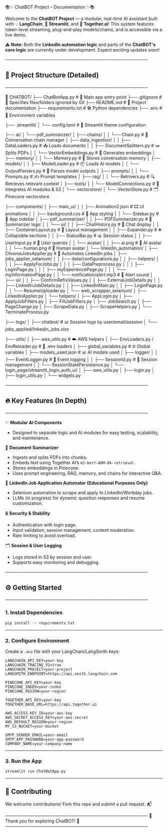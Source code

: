 
📚✨ ChatBOT Project – Documentation ✨📚

Welcome to the **ChatBOT Project** — a modular, real-time AI assistant built with 💡 **LangChain**, 🚀 **Streamlit**, and 🤖 **Together.ai**! This system features token-level streaming, plug-and-play models/chains, and is accessible via a live demo.

⚠️ **Note:** Both the **LinkedIn automation logic** and parts of the **ChatBOT's core logic** are currently under development. Expect exciting updates soon!

──────────────────────────────────────────────
## 🧱 Project Structure (Detailed)
──────────────────────────────────────────────

📂 CHATBOT/
├── ChatBotApp.py                      # 🚀 Main app entry point
├── .gitignore                         # 🛑 Specifies files/folders ignored by Git
├── README.md                          # 📖 Project documentation
├── requirements.txt                   # 🛠️ Python dependencies
├── .env                               # 🔐 Environment variables

├── .streamlit/
│   └── config.toml                    # 🎨 Streamlit theme configuration

├── ai/
│   └── pdf_summarizer/
│       ├── chains/
│       │   └── Chain.py               # 🔗 Conversation chain manager
│       ├── data_ingestion/
│       │   ├── DataLoaders.py         # 📥 Loads documents
│       │   ├── DocumentSplitters.py   # ✂️ Splits PDFs
│       │   └── VectorEmbeddings.py    # 🧩 Generates embeddings
│       ├── memory/
│       │   └── Memory.py              # 🧠 Stores conversation memory
│       ├── models/
│       │   ├── ModelLoader.py         # 📦 Loads AI models
│       │   └── OutputParsers.py       # 📝 Parses model outputs
│       ├── prompts/
│       │   └── Prompts.py             # ✍️ Prompt templates
│       ├── rag/
│       │   └── Retrivers.py           # 🔍 Retrieves relevant context
│       ├── tools/
│       │   └── ModelConnections.py    # 🔗 Integrates AI modules & S3
│       └── vectorstore/
│           └── VectorStore.py         # 🗂️ Pinecone vectorstore

├── components/
│   ├── main_ui/
│   │   ├── Animation2.json            # 🎞️ UI animations
│   │   ├── background.css             # 🎨 App styling
│   │   └── Sidebar.py                 # 📑 App sidebar
│   ├── pdf_summarizer/
│   │   ├── PDFSummarizer.py           # 📄 Summarizer logic
│   │   └── ui/
│   │       ├── ChatHistory.py         # 💬 Chat display
│   │       ├── ContainerLayout.py     # 📐 Layout management
│   │       ├── Expander.py            # ➕ Collapsible sections
│   │       ├── StatusBar.py           # 📊 Session status
│   │       ├── UserInput.py           # 📝 User queries
│   │       └── avatar/
│   │           ├── ai.png             # 🤖 AI avatar
│   │           └── human.png          # 👤 Human avatar
│   └── linkedin_automation/
│       ├── ChromeJobsApplier.py       # 💼 Automates LinkedIn jobs
│       ├── jobs_applier_selanium/
│       │   ├── data/configurations.py
│       │   ├── helpers/
│       │   │   ├── ApplyForJobs.py
│       │   │   ├── DataPreprocess.py
│       │   │   ├── LoginPage.py
│       │   │   ├── myExperiencePage.py
│       │   │   └── myInformationPage.py
│       │   └── notification/alert.mp3 # 🔔 Alert sound
│       ├── ui/
│       │   ├── ConfirmRefixValues.py
│       │   ├── ExternalJobDetails.py
│       │   ├── LinkedInJobDetails.py
│       │   ├── LinkedInMain.py
│       │   ├── LoginPage.py
│       │   └── ResumeUploader.py
│       └── web_scrapper_selanium/
│           ├── LinkedInApplier.py
│           └── helpers/
│               ├── AppLogin.py
│               ├── ApplyJobFilters.py
│               ├── FillJobFilters.py
│               ├── JobSearch.py
│               ├── PageChange.py
│               ├── ScrapeData.py
│               ├── ScrapeHelpers.py
│               └── TerminateProcess.py

├── logs/
│   ├── chatbot/                       # 📊 Session logs by user/email/session
│   └── jobs_applied/linkedin_jobs.xlsx

├── utils/
│   ├── aws_utils.py                   # ☁️ AWS helpers
│   ├── EnvLoaders.py / EnvReloader.py # 🔄 .env loaders
│   ├── global_variables.py            # 🌐 Global variables
│   ├── models_used.json               # 📊 AI models used
│   ├── logger/
│   │   ├── EventLogger.py             # 📝 Event logging
│   │   ├── SessionId.py               # 🔑 Session management
│   │   └── SessionStatePersistence.py
│   └── login_page/streamlit_login_auth_ui/
│       ├── aws_utils.py
│       ├── login.py
│       ├── login_utils.py
│       └── widgets.py

──────────────────────────────────────────────
## 🔥 Key Features (In Depth)
──────────────────────────────────────────────

✨ **Modular AI Components**
- Designed to separate logic and AI modules for easy testing, scalability, and maintenance.

📄 **Document Summarizer**
- Ingests and splits PDFs into chunks.
- Embeds text using Together AI’s `m2-bert-80M-8k-retrieval`.
- Stores embeddings in Pinecone.
- Uses prompt engineering, RAG, memory, and chains for interactive Q&A.

🤖 **LinkedIn Job Application Automator (Educational Purposes Only)**
- Selenium automation to scrape and apply to LinkedIn/Workday jobs.
- LLMs (in progress) for dynamic question responses and resume customization.

🔒 **Security & Stability**
- Authentication with login page.
- Input validation, session management, content moderation.
- Rate limiting to avoid overload.

🗂️ **Session & User Logging**
- Logs stored in S3 by session and user.
- Supports easy monitoring and debugging.

──────────────────────────────────────────────
## ⚙️ Getting Started
──────────────────────────────────────────────

### 1. Install Dependencies

```bash
pip install -r requirements.txt
```

---

### 2. Configure Environment

Create a `.env` file with your LangChain/LangSmith keys:

```env
LANGCHAIN_API_KEY=your-key
LANGCHAIN_TRACING_V2=true
LANGCHAIN_PROJECT=your-project
LANGSMITH_ENDPOINT=https://api.smith.langchain.com

PINECONE_API_KEY=your-key
PINECONE_INDEX=your-index
PINECONE_REGION=your-region

TOGETHER_API_KEY=your-key
TOGETHER_BASE_URL=https://api.together.ai

AWS_ACCESS_KEY_ID=your-aws-key
AWS_SECRET_ACCESS_KEY=your-aws-secret
AWS_DEFAULT_REGION=your-region
MY_S3_BUCKET=your-bucket

SMTP_SENDER_EMAIL=your-email
SMTP_APP_PASSWORD=your-app-password
COMPANY_NAME=your-company-name
```

---

### 3. Run the App

```bash
streamlit run ChatBotApp.py
```

---

## 🤝 Contributing

We welcome contributions! Fork this repo and submit a pull request. 📬

──────────────────────────────────────────────
🌟 Thank you for exploring ChatBOT! 🌟
──────────────────────────────────────────────
